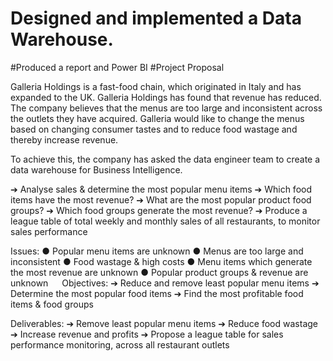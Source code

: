 # Designed and implemented a Data Warehouse. 
#Produced a report and Power BI
#Project Proposal

Galleria Holdings is a fast-food chain, which originated in Italy and has expanded to the UK.
Galleria Holdings has found that revenue has reduced. The company believes that the menus are too large and inconsistent across the outlets they have acquired. Galleria would like to change the menus based on changing consumer tastes and to reduce food wastage and thereby increase revenue. 

To achieve this, the company has asked the data engineer team to create a data warehouse for Business Intelligence.

➔	Analyse sales & determine the most popular menu items 
➔	Which food items have the most revenue?
➔	What are the most popular product food groups? 
➔	Which food groups generate the most revenue?
➔	Produce a league table of total weekly and monthly sales of all restaurants, to monitor sales performance

Issues:
●	Popular menu items are unknown
●	Menus are too large and inconsistent 
●	Food wastage & high costs
●	Menu items which generate the most revenue are unknown
●	Popular product groups & revenue are unknown
 
Objectives: 
➔	Reduce and remove least popular menu items
➔	Determine the most popular food items
➔	Find the most profitable food items & food groups

Deliverables: 
➔	Remove least popular menu items
➔	Reduce food wastage
➔	Increase revenue and profits
➔	Propose a league table for sales performance monitoring, across all restaurant outlets
